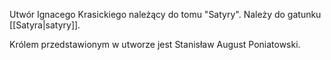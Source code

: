 Utwór Ignacego Krasickiego należący do tomu "Satyry". Należy do gatunku [[Satyra|satyry]].

Królem przedstawionym w utworze jest Stanisław August Poniatowski.